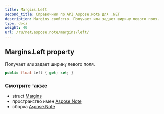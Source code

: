 ```yaml
---
title: Margins.Left
second_title: Справочник по API Aspose.Note для .NET
description: Margins свойство. Получает или задает ширину левого поля.
type: docs
weight: 40
url: /ru/net/aspose.note/margins/left/
---
```

## Margins.Left property

Получает или задает ширину левого поля.

```csharp
public float Left { get; set; }
```

### Смотрите также

* struct [Margins](../)
* пространство имен [Aspose.Note](../../margins/)
* сборка [Aspose.Note](../../../)


